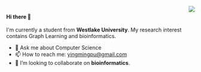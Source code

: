 <img align="right" src="https://github-readme-stats.vercel.app/api?username=Dandelionym&show_icons=true&icon_color=CE1D2D&text_color=718096&bg_color=ffffff&hide_title=true" />

#### Hi there 👋
I'm currently a student from **Westlake University**.
My research interest contains Graph Learning and bioinformatics.

- 💬 Ask me about Computer Science
- 📫 How to reach me: yingmingpu@gmail.com
- 👯 I’m looking to collaborate on **bioinformatics**.


<!--
**Dandelionym/Dandelionym** is a ✨ _special_ ✨ repository because its `README.md` (this file) appears on your GitHub profile.

Here are some ideas to get you started:

- 🔭 I’m currently working on ...
- 🌱 I’m currently learning ...
- 👯 I’m looking to collaborate on ...
- 🤔 I’m looking for help with ...
- 💬 Ask me about ...
- 📫 How to reach me: ...
- 😄 Pronouns: ...
- ⚡ Fun fact: ...
-->
